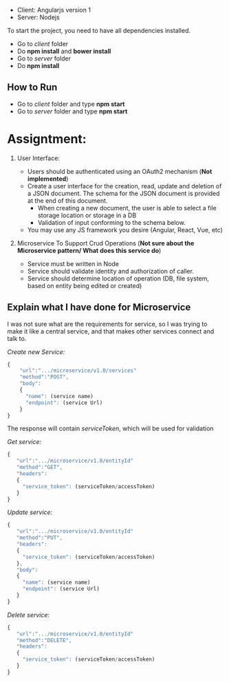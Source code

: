 * Client: Angularjs version 1
* Server: Nodejs

To start the project, you need to have all dependencies installed.
* Go to *client* folder
* Do **npm install** and **bower install**
* Go to *server* folder
* Do **npm install**

## How to Run
  * Go to *client* folder and type **npm start**
  * Go to *server* folder and type **npm start**


# Assigntment:

1. User Interface:
    * Users should be authenticated using an OAuth2 mechanism (**Not implemented**)
    * Create a user interface for the creation, read, update and deletion of a JSON document. The schema for the JSON document is provided at the end of this
document.
      * When creating a new document, the user is able to select a file storage
location or storage in a DB
      * Validation of input conforming to the schema below.
    * You may use any JS framework you desire (Angular, React, Vue, etc)

2. Microservice To Support Crud Operations (**Not sure about the Microservice pattern/ What does this service do**)
    * Service must be written in Node
    * Service should validate identity and authorization of caller.
    * Service should determine location of operation (DB, file system, based on entity being edited or created)
  
  ## Explain what I have done for Microservice
  I was not sure what are the requirements for service, so I was trying to make it like a central service, and that makes other services connect and talk to.
 
 *Create new Service:*
  ```javascript
  {
      "url":".../microservice/v1.0/services"
      "method":"POST",
      "body":
      {
        "name": (service name)
        "endpoint": (service Url)
      }
  }
  ```
  The response will contain *serviceToken*, which will be used for validation
  
  *Get service:*
   ```javascript
  {
      "url":".../microservice/v1.0/entityId"
      "method":"GET",
      "headers":
      {
        "service_token": (serviceToken/accessToken)
      }
  }
  ```
  
   *Update service:*
   ```javascript
  {
      "url":".../microservice/v1.0/entityId"
      "method":"PUT",
      "headers":
      {
        "service_token": (serviceToken/accessToken)
      },
      "body":
      {
        "name": (service name)
        "endpoint": (service Url)
      }
  }
  ```
  
  *Delete service:*
   ```javascript
  {
      "url":".../microservice/v1.0/entityId"
      "method":"DELETE",
      "headers":
      {
        "service_token": (serviceToken/accessToken)
      }
  }
  ```
  
